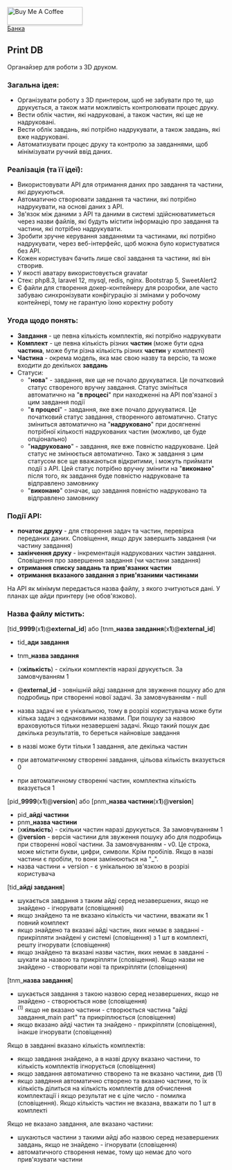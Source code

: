<a href="https://www.buymeacoffee.com/realshade" target="_blank"><img src="https://www.buymeacoffee.com/assets/img/custom_images/orange_img.png" alt="Buy Me A Coffee" style="height: 41px !important;width: 174px !important;box-shadow: 0px 3px 2px 0px rgba(190, 190, 190, 0.5) !important;-webkit-box-shadow: 0px 3px 2px 0px rgba(190, 190, 190, 0.5) !important;" ></a><br>
<a href="https://send.monobank.ua/jar/3j3xQ5EFsP" target="_blank">Банка</a>

## Print DB

Органайзер для роботи з 3D друком.

<h3>Загальна ідея:</h3>

* Організувати роботу з 3D принтером, щоб не забувати про те, що друкується, а також мати можливість контролювати процес друку.
* Вести облік частин, які надруковані, а також частин, які ще не надруковані.
* Вести облік завдань, які потрібно надрукувати, а також завдань, які вже надруковані.
* Автоматизувати процес друку та контролю за завданнями, щоб мінімізувати ручний ввід даних.

<h3>Реалізація (та її ідеї):</h3>

* Використовувати API для отримання даних про завдання та частини, які друкуються.
* Автоматично створювати завдання та частини, які потрібно надрукувати, на основі даних з API.
* Зв'язок між даними з API та даними в системі здійснюватиметься через назви файлів, які будуть містити інформацію про завдання та частини, які потрібно надрукувати.
* Зробити зручне керування завданнями та частинами, які потрібно надрукувати, через веб-інтерфейс, щоб можна було користуватися без API.
* Кожен користувач бачить лише свої завдання та частини, які він створив.
* У якості аватару використовується gravatar
* Стек: php8.3, laravel 12, mysql, redis, nginx. Bootstrap 5, SweetAlert2
* Є файли для створення докер-контейнеру для розробки, але часто забуваю синхронізувати конфігурацію зі змінами у робочому контейнері, тому не гарантую їхню коректну роботу

<h3>Угода щодо понять:</h3>

* **Завдання** - це певна кількість комплектів, які потрібно надрукувати
* **Комплект** - це певна кількість різних **частин** (може бути одна **частина**, може бути різна кількість різних **частин** у комплекті)
* **Частина** - окрема модель, яка має свою назву та версію, та може входити до декількох **завдань**
* Статуси:
  * "**нова**" - завдання, яке ще не почало друкуватися. Це початковий статус створеного вручну завдання. Статус змініться автоматично на "**в процесі**" при находженні на API пов'язаної з цим завдання події
  * "**в процесі**" - завдання, яке вже почало друкуватися. Це початковий статус завдання, створенного автоматично. Статус зміниться автоматично на "**надруковано**" при досягненні потрібної кількості надрукованих частин (можливо, це буде опціонально)
  * "**надруковано**" - завдання, яке вже повністю надруковане. Цей статус не змінюється автоматично. Тако ж завдання з цим статусом все ще вважаються відкритими, і можуть приймати події з API. Цей статус потрібно вручну змінити на "**виконано**" після того, як завдання буде повністю надруковане та відправлено замовнику
  * "**виконано**" означає, що завдання повністю надруковано та відправлено замовнику

<h3>Події API:</h3>

* **початок друку** - для створення задач та частин, перевірка переданих даних. Сповіщення, якщо друк завершить завдання (чи частину завдання)
* **закінчення друку** - інкрементація надрукованих частин завдання. Сповіщення про завершення завдання (чи частини завдання)
* **отримання списку завдань та прив'язаних частин**
* **отримання вказаного завдання з прив'язаними частинами**

На API як мінімум передається назва файлу, з якого зчитуються дані. У планах ще айди принтеру (не обов'язково).

<h3>Назва файлу містить:</h3>

[tid_**9999**(x**1**)@**external_id**] або [tnm_**назва завдання**(x**1**)@**external_id**]
* tid_**ади завдання**
* tnm_**назва завдання**
* (x**кількість**) - скільки комплектів наразі друкується. За замовчуванням 1
* @**external_id** - зовнішній айді завдання для звуження пошуку або для подробиць при створенні нової задачі. За замовчуванням - null

* назва задачі не є унікальною, тому в розрізі користувача може бути кілька задач з однаковими назвами. При пошуку за назвою враховуються тільки незавершені задачі. Якщо такий пошук дає декілька результатів, то береться найновіше завдання
* в назві може бути тільки 1 завдання, але декілька частин
* при автоматичному створенні завдання, цільова кількість вказується 0
* при автоматичному створенні частин, комплектна кількість вказується 1

[pid_**9999**(x**1**)@**version**] або [pnm_**назва частини**(x**1**)@**version**]
* pid_**айді частини**
* pnm_**назва частини**
* (x**кількість**) - скільки частин наразі друкується. За замовчуванням 1
* @**version** - версія частини для звуження пошуку або для подробиць при створенні нової частини. За замовчуванням - v0. Це строка, може містити букви, цифри, символи. Крім пробілів. Якщо в назві частини є пробіли, то вони замінюються на "_".
* назва частини + version - є унікальною зв'язкою в розрізі користувача

[tid_**айді завдання**]
* шукається завдання з таким айді серед незавершених, якщо не знайдено - ігнорувати (сповіщення)
* якщо знайдено та не вказано кількість чи частини, вважати як 1 повний комплект
* якщо знайдено та вказані айді частин, яких немає в завданні - прикріпляти знайдені у системі (сповіщення) з 1 шт в комплекті, решту ігнорувати (сповіщення)
* якщо знайдено та вказані назви частин, яких немає в завданні - шукати за назвою та прикріпляти (сповіщення). Якщо назви не знайдено - створювати нові та прикріпляти (сповіщення)

[tnm_**назва завдання**]
* шукається завдання з такою назвою серед незавершених, якщо не знайдено - створюється нове (сповіщення)
* <sup>(1)</sup> якщо не вказано частини - створюється частина "айді завдання_main part" та прикріплюється (сповіщення)
* якщо вказано айді частин та знайдено - прикріпляти (сповіщення), інакше ігнорувати (сповіщення)

Якщо в завданні вказано кількість комплектів:
* якщо завдання знайдено, а в назві друку вказано частини, то кількість комплектів ігнорується (сповіщення)
* якщо завдання автоматично створено та не вказано частини, див (1)
* якщо завдяння автоматично створено та вказано частини, то їх кількість ділиться на кількість комплектів для обчислення комплектації і якщо результат не є ціле число - помилка (сповіщення). Якщо кількість частин не вказана, вважати по 1 шт в комплекті

Якщо не вказано завдання, але вказано частини:
* шукаються частини з такими айді або назвою серед незавершених завдань, якщо не знайдено - ігнорувати (сповіщення)
* автоматичного створення немає, тому що немає дло чого прив'язувати частини
